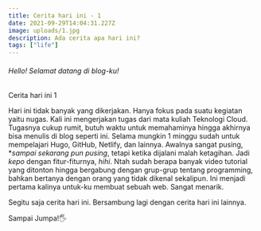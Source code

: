 ```yaml
---
title: Cerita hari ini - 1
date: 2021-09-29T14:04:31.227Z
image: uploads/1.jpg
description: Ada cerita apa hari ini?
tags: ["life"]
---
```

###### Hello! Selamat datang di blog-ku!


Cerita hari ini 1

Hari ini tidak banyak yang dikerjakan. Hanya fokus pada suatu kegiatan yaitu nugas. Kali ini mengerjakan tugas dari mata kuliah Teknologi Cloud. Tugasnya cukup rumit, butuh waktu untuk memahaminya hingga akhirnya bisa menulis di blog seperti ini. Selama mungkin 1 minggu sudah untuk mempelajari Hugo, GitHub, Netlify, dan lainnya. Awalnya sangat pusing, **sampai sekarang pun pusing*, tetapi ketika dijalani malah ketagihan. Jadi *kepo* dengan fitur-fiturnya, *hihi*. Ntah sudah berapa banyak video tutorial yang ditonton hingga bergabung dengan grup-grup tentang programming, bahkan bertanya dengan orang yang tidak dikenal sekalipun. Ini menjadi pertama kalinya untuk-ku membuat sebuah web. Sangat menarik.

Segitu saja cerita hari ini. Bersambung lagi dengan cerita hari ini lainnya. 

Sampai Jumpa!🖐